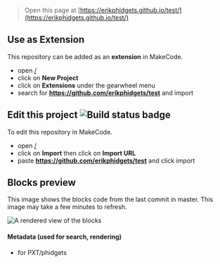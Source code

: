  


> Open this page at [https://erikphidgets.github.io/test/](https://erikphidgets.github.io/test/)

## Use as Extension

This repository can be added as an **extension** in MakeCode.

* open [/](/)
* click on **New Project**
* click on **Extensions** under the gearwheel menu
* search for **https://github.com/erikphidgets/test** and import

## Edit this project ![Build status badge](https://github.com/erikphidgets/test/workflows/MakeCode/badge.svg)

To edit this repository in MakeCode.

* open [/](/)
* click on **Import** then click on **Import URL**
* paste **https://github.com/erikphidgets/test** and click import

## Blocks preview

This image shows the blocks code from the last commit in master.
This image may take a few minutes to refresh.

![A rendered view of the blocks](https://github.com/erikphidgets/test/raw/master/.github/makecode/blocks.png)

#### Metadata (used for search, rendering)

* for PXT/phidgets
<script src="https://makecode.com/gh-pages-embed.js"></script><script>makeCodeRender("{{ site.makecode.home_url }}", "{{ site.github.owner_name }}/{{ site.github.repository_name }}");</script>
